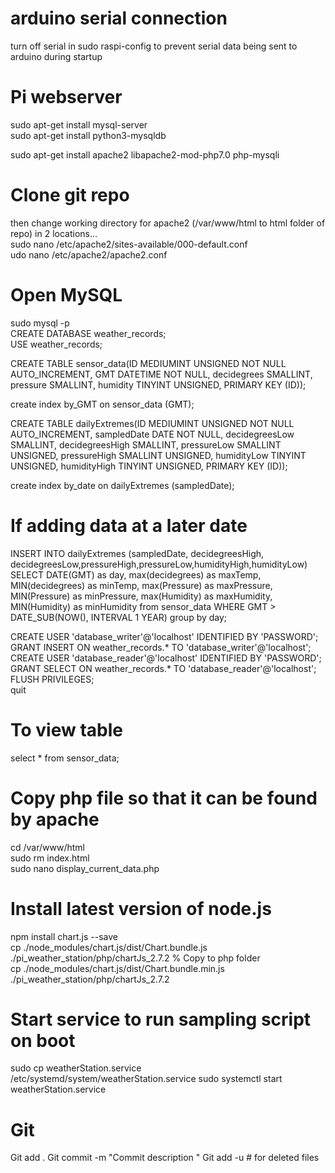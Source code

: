 # arduino serial connection
turn off serial in sudo raspi-config to prevent serial data being sent to arduino during startup <br>

# Pi webserver
sudo apt-get install mysql-server <br>
sudo apt-get install python3-mysqldb <br>

sudo apt-get install apache2 libapache2-mod-php7.0 php-mysqli <br>


# Clone git repo

then change working directory for apache2 (/var/www/html to html folder of repo) in 2 locations... <br>
sudo nano /etc/apache2/sites-available/000-default.conf <br>
udo nano /etc/apache2/apache2.conf <br>
 

# Open MySQL
sudo mysql -p <br>
CREATE DATABASE weather_records; <br>
USE weather_records; <br>

CREATE TABLE sensor_data(ID MEDIUMINT UNSIGNED NOT NULL AUTO_INCREMENT, GMT DATETIME NOT NULL, decidegrees SMALLINT, pressure SMALLINT, humidity TINYINT UNSIGNED, PRIMARY KEY (ID)); <br>

create index by_GMT on sensor_data (GMT);<br>

CREATE TABLE dailyExtremes(ID MEDIUMINT UNSIGNED NOT NULL AUTO_INCREMENT, sampledDate DATE NOT NULL, decidegreesLow SMALLINT, decidegreesHigh SMALLINT, pressureLow SMALLINT UNSIGNED, pressureHigh SMALLINT UNSIGNED, humidityLow TINYINT UNSIGNED, humidityHigh TINYINT UNSIGNED, PRIMARY KEY (ID));

create index by_date on dailyExtremes (sampledDate);

# If adding data at a later date
INSERT INTO dailyExtremes (sampledDate, decidegreesHigh, decidegreesLow,pressureHigh,pressureLow,humidityHigh,humidityLow) SELECT DATE(GMT) as day, max(decidegrees) as maxTemp, MIN(decidegrees) as minTemp, max(Pressure) as maxPressure, MIN(Pressure) as minPressure, max(Humidity) as maxHumidity, MIN(Humidity) as minHumidity from sensor_data WHERE GMT > DATE_SUB(NOW(), INTERVAL 1 YEAR) group by day;



CREATE USER 'database_writer'@'localhost' IDENTIFIED BY 'PASSWORD'; <br>
GRANT INSERT ON weather_records.* TO 'database_writer'@'localhost'; <br>
CREATE USER 'database_reader'@'localhost' IDENTIFIED BY 'PASSWORD'; <br>
GRANT SELECT ON weather_records.* TO 'database_reader'@'localhost'; <br>
FLUSH PRIVILEGES; <br>
quit <br>

# To view table
select * from sensor_data; <br>

# Copy php file so that it can be found by apache
cd /var/www/html <br>
sudo rm index.html <br>
sudo nano display_current_data.php <br>



# Install latest version of node.js
npm install chart.js --save<br>
cp ./node_modules/chart.js/dist/Chart.bundle.js ./pi_weather_station/php/chartJs_2.7.2		% Copy to php folder<br>
cp ./node_modules/chart.js/dist/Chart.bundle.min.js ./pi_weather_station/php/chartJs_2.7.2<br>



# Start service to run sampling script on boot

sudo cp weatherStation.service /etc/systemd/system/weatherStation.service
sudo systemctl start weatherStation.service

# Git
Git add .
Git commit -m "Commit description "
Git add -u      # for deleted files 
